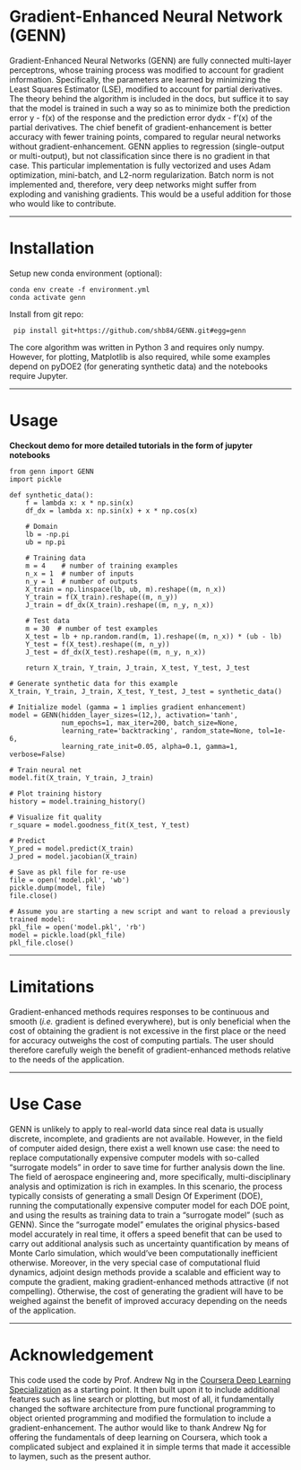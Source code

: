 # Gradient-Enhanced Neural Network (GENN)

Gradient-Enhanced Neural Networks (GENN) are fully connected multi-layer
perceptrons, whose training process was modified to account for gradient
information. Specifically, the parameters are learned by minimizing the Least
Squares Estimator (LSE), modified to account for partial derivatives. The theory
behind the algorithm is included in the docs, but suffice it to say that the
model is trained in such a way so as to minimize both the prediction error y -
f(x) of the response and the prediction error dydx - f’(x) of the partial
derivatives. The chief benefit of gradient-enhancement is better accuracy with
fewer training points, compared to regular neural networks without
gradient-enhancement. GENN applies to regression (single-output or
multi-output), but not classification since there is no gradient in that case.
This particular implementation is fully vectorized and uses Adam optimization,
mini-batch, and L2-norm regularization. Batch norm is not implemented and,
therefore, very deep networks might suffer from exploding and vanishing
gradients. This would be a useful addition for those who would like to
contribute.

----

# Installation

Setup new conda environment (optional): 
    
    conda env create -f environment.yml 
    conda activate genn 

Install from git repo:

     pip install git+https://github.com/shb84/GENN.git#egg=genn

The core algorithm was written in Python 3 and requires only numpy. However, 
for plotting, Matplotlib is also required, while some examples 
depend on pyDOE2 (for generating synthetic data) and the notebooks 
require Jupyter. 

----

# Usage

**Checkout demo for more detailed tutorials in the form of jupyter notebooks**

    from genn import GENN
    import pickle

    def synthetic_data(): 
        f = lambda x: x * np.sin(x)
        df_dx = lambda x: np.sin(x) + x * np.cos(x) 

        # Domain 
        lb = -np.pi
        ub = np.pi

        # Training data 
        m = 4    # number of training examples
        n_x = 1  # number of inputs
        n_y = 1  # number of outputs
        X_train = np.linspace(lb, ub, m).reshape((m, n_x))
        Y_train = f(X_train).reshape((m, n_y))
        J_train = df_dx(X_train).reshape((m, n_y, n_x))

        # Test data 
        m = 30  # number of test examples
        X_test = lb + np.random.rand(m, 1).reshape((m, n_x)) * (ub - lb)
        Y_test = f(X_test).reshape((m, n_y))
        J_test = df_dx(X_test).reshape((m, n_y, n_x))

        return X_train, Y_train, J_train, X_test, Y_test, J_test

    # Generate synthetic data for this example 
    X_train, Y_train, J_train, X_test, Y_test, J_test = synthetic_data() 

    # Initialize model (gamma = 1 implies gradient enhancement)
    model = GENN(hidden_layer_sizes=(12,), activation='tanh',
                 num_epochs=1, max_iter=200, batch_size=None,
                 learning_rate='backtracking', random_state=None, tol=1e-6,
                 learning_rate_init=0.05, alpha=0.1, gamma=1, verbose=False)

    # Train neural net 
    model.fit(X_train, Y_train, J_train) 

    # Plot training history 
    history = model.training_history()

    # Visualize fit quality 
    r_square = model.goodness_fit(X_test, Y_test)

    # Predict
    Y_pred = model.predict(X_train)
    J_pred = model.jacobian(X_train)

    # Save as pkl file for re-use
    file = open('model.pkl', 'wb')
    pickle.dump(model, file)
    file.close()

    # Assume you are starting a new script and want to reload a previously trained model:
    pkl_file = open('model.pkl', 'rb')
    model = pickle.load(pkl_file)
    pkl_file.close()

----

# Limitations

Gradient-enhanced methods requires responses to be continuous and smooth (_i.e._ gradient is 
defined everywhere), but is only beneficial when  the cost of obtaining the gradient 
is not excessive in the first place or the need for accuracy outweighs the cost of 
computing partials. The user should therefore carefully weigh the benefit of 
gradient-enhanced methods relative to the needs of the application.

----

# Use Case

GENN is unlikely to apply to real-world data since real data is usually
discrete, incomplete, and gradients are not available. However, in the field of
computer aided design, there exist a well known use case: the need to replace
computationally expensive computer models with so-called “surrogate models” in
order to save time for further analysis down the line. The field of aerospace
engineering and, more specifically, multi-disciplinary analysis and optimization
is rich in examples. In this scenario, the process typically consists of
generating a small Design Of Experiment (DOE), running the computationally
expensive computer model for each DOE point, and using the results as training
data to train a “surrogate model” (such as GENN). Since the “surrogate model”
emulates the original physics-based model accurately in real time, it offers a
speed benefit that can be used to carry out additional analysis such as
uncertainty quantification by means of Monte Carlo simulation, which would’ve
been computationally inefficient otherwise. Moreover, in the very special case
of computational fluid dynamics, adjoint design methods provide a scalable and 
efficient way to compute the gradient, making gradient-enhanced methods 
attractive (if not compelling). Otherwise, the cost of generating the gradient 
will have to be weighed against the benefit of improved accuracy depending on 
the needs of the application. 

----

# Acknowledgement

This code used the code by Prof. Andrew Ng in the
[Coursera Deep Learning Specialization](https://www.coursera.org/specializations/deep-learning)
as a starting point. It then built upon it to include additional features such
as line search or plotting, but most of all, it fundamentally changed the software architecture
from pure functional programming to object oriented programming and modified the formulation 
to include a gradient-enhancement. The author would like to thank Andrew Ng for
offering the fundamentals of deep learning on Coursera, which took a complicated
subject and explained it in simple terms that made it accessible to laymen, such as the present author.
